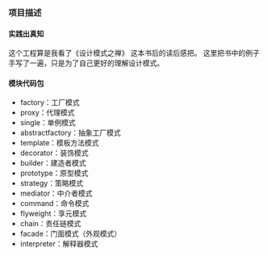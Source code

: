 ### 项目描述
#### 实践出真知
这个工程算是我看了《设计模式之禅》 这本书后的读后感把。
这里把书中的例子手写了一遍，只是为了自己更好的理解设计模式。

#### 模块代码包
* factory：工厂模式
* proxy：代理模式
* single：单例模式
* abstractfactory：抽象工厂模式
* template：模板方法模式
* decorator：装饰模式
* builder：建造者模式
* prototype：原型模式
* strategy：策略模式
* mediator：中介者模式
* command：命令模式
* flyweight：享元模式
* chain：责任链模式
* facade：门面模式（外观模式）
* interpreter：解释器模式